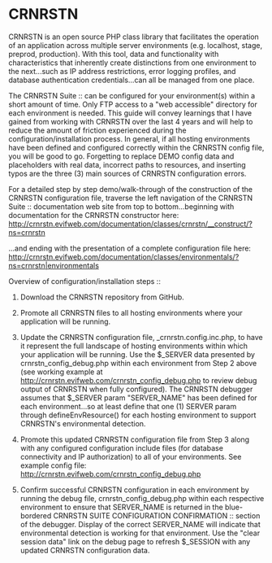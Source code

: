 # CRNRSTN
CRNRSTN is an open source PHP class library that facilitates the 
operation of an application across multiple server environments (e.g. localhost, stage, 
preprod, production). With this tool, data and functionality with characteristics that 
inherently create distinctions from one environment to the next...such as IP address 
restrictions, error logging profiles, and database authentication credentials...can all
be managed from one place.

The CRNRSTN Suite :: can be configured for your environment(s) within a short amount of 
time. Only FTP access to a "web accessible" directory for each environment is needed. This guide 
will convey learnings that I have gained from working with CRNRSTN over the last 4 years and 
will help to reduce the amount of friction experienced during the configuration/installation 
process. In general, if all hosting environments have been defined and configured correctly 
within the CRNRSTN config file, you will be good to go. Forgetting to replace DEMO config data 
and placeholders with real data, incorrect paths to resources, and inserting typos are the 
three (3) main sources of CRNRSTN configuration errors.

For a detailed step by step demo/walk-through of the construction of the CRNRSTN configuration 
file, traverse the left navigation of the CRNRSTN Suite :: documentation web site from top to 
bottom...beginning with documentation for the CRNRSTN constructor here: 
http://crnrstn.evifweb.com/documentation/classes/crnrstn/__construct/?ns=crnrstn

...and ending with the presentation of a complete configuration file here:
http://crnrstn.evifweb.com/documentation/classes/environmentals/?ns=crnrstn|environmentals

Overview of configuration/installation steps ::
1) Download the CRNRSTN repository from GitHub.

2) Promote all CRNRSTN files to all hosting environments where your application will be running.
   
3) Update the CRNRSTN configuration file, _crnrstn.config.inc.php, to have it represent the full 
   landscape of hosting environments within which your application will be running. Use the 
   $_SERVER data presented by crnrstn_config_debug.php within each environment from Step 2 above 
   (see working example at http://crnrstn.evifweb.com/crnrstn_config_debug.php to review debug 
   output of CRNRSTN when fully configured). The CRNRSTN debugger assumes that $_SERVER param 
   "SERVER_NAME" has been defined for each environment...so at least define that one (1) SERVER 
   param through defineEnvResource() for each hosting environment to support CRNRSTN's 
   environmental detection.
   
4) Promote this updated CRNRSTN configuration file from Step 3 along with any configured 
   configuration include files (for database connectivity and IP authorization) to all of your 
   environments. See example config file: http://crnrstn.evifweb.com/crnrstn_config_debug.php
   
5) Confirm successful CRNRSTN configuration in each environment by running the debug file, 
   crnrstn_config_debug.php within each respective environment to ensure that SERVER_NAME is 
   returned in the blue-bordered CRNRSTN SUITE CONFIGURATION CONFIRMATION :: section of the 
   debugger. Display of the correct SERVER_NAME will indicate that environmental detection is 
   working for that environment. Use the "clear session data" link on the debug page to 
   refresh $_SESSION with any updated CRNRSTN configuration data.
   
   
